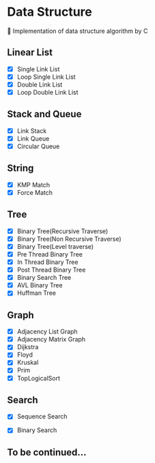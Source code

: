 # Data Structure
:triangular_ruler: Implementation of data structure algorithm by C

## Linear List

- [x] Single Link List
- [x] Loop Single Link List
- [x] Double Link List
- [x] Loop Double Link List

## Stack and Queue

- [x] Link Stack
- [x] Link Queue
- [x] Circular Queue

## String

- [x] KMP Match
- [x] Force Match

## Tree

- [x] Binary Tree(Recursive Traverse)
- [x] Binary Tree(Non Recursive Traverse)
- [x] Binary Tree(Level traverse)
- [x] Pre Thread Binary Tree
- [x] In Thread Binary Tree
- [x] Post Thread Binary Tree
- [x] Binary Search Tree
- [x] AVL Binary Tree
- [x] Huffman Tree

## Graph

- [x] Adjacency List Graph
- [x] Adjacency Matrix Graph
- [x] Dijkstra 
- [x] Floyd 
- [x] Kruskal
- [x] Prim
- [x] TopLogicalSort

## Search

- [x] Sequence Search
- [x] Binary Search


## To be continued...
